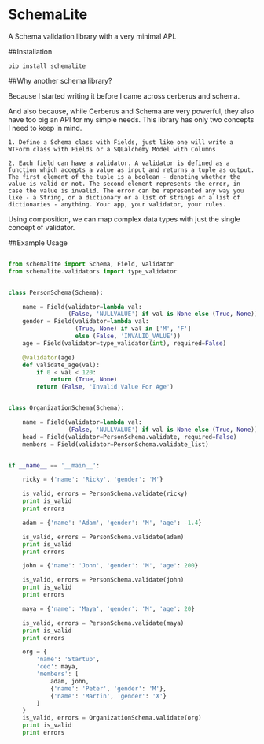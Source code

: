 # SchemaLite

A Schema validation library with a very minimal API.

##Installation

	pip install schemalite

##Why another schema library?

Because I started writing it before I came across cerberus and schema.

And also because, while Cerberus and Schema are very powerful, they also have too big an API for my simple needs. This library has only  two concepts I need to keep in mind. 


    1. Define a Schema class with Fields, just like one will write a WTForm class with Fields or a SQLalchemy Model with Columns

    2. Each field can have a validator. A validator is defined as a function which accepts a value as input and returns a tuple as output. The first element of the tuple is a boolean - denoting whether the value is valid or not. The second element represents the error, in case the value is invalid. The error can be represented any way you like - a String, or a dictionary or a list of strings or a list of dictionaries - anything. Your app, your validator, your rules.

Using composition, we can map complex data types with just the single concept of validator.


##Example Usage


```python

from schemalite import Schema, Field, validator
from schemalite.validators import type_validator


class PersonSchema(Schema):

    name = Field(validator=lambda val:
                 (False, 'NULLVALUE') if val is None else (True, None))
    gender = Field(validator=lambda val:
                   (True, None) if val in ['M', 'F']
                   else (False, 'INVALID_VALUE'))
    age = Field(validator=type_validator(int), required=False)

    @validator(age)
    def validate_age(val):
        if 0 < val < 120:
            return (True, None)
        return (False, 'Invalid Value For Age')


class OrganizationSchema(Schema):

    name = Field(validator=lambda val:
                 (False, 'NULLVALUE') if val is None else (True, None))
    head = Field(validator=PersonSchema.validate, required=False)
    members = Field(validator=PersonSchema.validate_list)


if __name__ == '__main__':

    ricky = {'name': 'Ricky', 'gender': 'M'}

    is_valid, errors = PersonSchema.validate(ricky)
    print is_valid
    print errors

    adam = {'name': 'Adam', 'gender': 'M', 'age': -1.4}

    is_valid, errors = PersonSchema.validate(adam)
    print is_valid
    print errors

    john = {'name': 'John', 'gender': 'M', 'age': 200}

    is_valid, errors = PersonSchema.validate(john)
    print is_valid
    print errors

    maya = {'name': 'Maya', 'gender': 'M', 'age': 20}

    is_valid, errors = PersonSchema.validate(maya)
    print is_valid
    print errors

    org = {
        'name': 'Startup',
        'ceo': maya,
        'members': [
            adam, john,
            {'name': 'Peter', 'gender': 'M'},
            {'name': 'Martin', 'gender': 'X'}
        ]
    }
    is_valid, errors = OrganizationSchema.validate(org)
    print is_valid
    print errors


```
